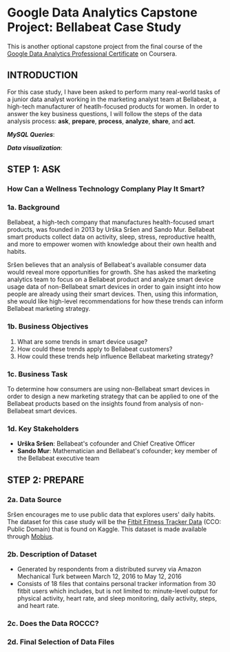 # Google Data Analytics Capstone Project: Bellabeat Case Study 

This is another optional capstone project from the final course of the [Google Data Analytics Professional Certificate](https://www.coursera.org/professional-certificates/google-data-analytics) on Coursera. 

## INTRODUCTION
For this case study, I have been asked to perform many real-world tasks of a junior data analyst working in the marketing analyst team at Bellabeat, a high-tech manufacturer of heatlh-focused products for women. In order to answer the key business questions, I will follow the steps of the data analysis process: **ask**, **prepare**, **process**, **analyze**, **share**, and **act**.

***MySQL Queries***:

***Data visualization***:

## STEP 1: ASK
### How Can a Wellness Technology Complany Play It Smart?

### 1a. Background
Bellabeat, a high-tech company that manufactures health-focused smart products, was founded in 2013 by Urška Sršen and Sando Mur. Bellabeat smart products collect data on activity, sleep, stress, reproductive health, and more to empower women with knowledge about their own health and habits. 

Sršen believes that an analysis of Bellabeat's available consumer data would reveal more opportunities for growth. She has asked the marketing analytics team to focus on a Bellabeat product and analyze smart device usage data of non-Bellabeat smart devices in order to gain insight into how people are already using their smart devices. Then, using this information, she would like high-level recommendations for how these trends can inform Bellabeat marketing strategy.

### 1b. Business Objectives
1. What are some trends in smart device usage?
2. How could these trends apply to Bellabeat customers?
3. How could these trends help influence Bellabeat marketing strategy?

### 1c. Business Task
To determine how consumers are using non-Bellabeat smart devices in order to design a new marketing strategy that can be applied to one of the Bellabeat products based on the insights found from analysis of non-Bellabeat smart devices.

### 1d. Key Stakeholders 
- **Urška Sršen**: Bellabeat's cofounder and Chief Creative Officer
- **Sando Mur**: Mathematician and Bellabeat's cofounder; key member of the Bellabeat executive team

## STEP 2: PREPARE
### 2a. Data Source
Sršen encourages me to use public data that explores users' daily habits. The dataset for this case study will be the [Fitbit Fitness Tracker Data](https://www.kaggle.com/datasets/arashnic/fitbit) (CCO: Public Domain) that is found on Kaggle. This dataset is made available through [Mobius](https://www.kaggle.com/arashnic).

### 2b. Description of Dataset
- Generated by respondents from a distributed survey via Amazon Mechanical Turk between March 12, 2016 to May 12, 2016
- Consists of 18 files that contains personal tracker information from 30 fitbit users which includes, but is not limited to: minute-level output for physical activity, heart rate, and sleep monitoring, daily activity, steps, and heart rate. 

### 2c. Does the Data ROCCC?
### 2d. Final Selection of Data Files 
